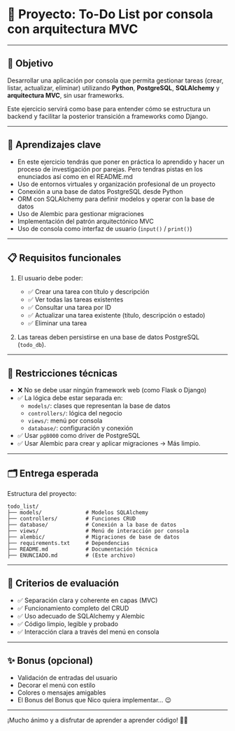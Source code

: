 
# 🧩 Proyecto: To-Do List por consola con arquitectura MVC

---

## 🎯 Objetivo

Desarrollar una aplicación por consola que permita gestionar tareas (crear, listar, actualizar, eliminar) utilizando **Python**, **PostgreSQL**, **SQLAlchemy** y **arquitectura MVC**, sin usar frameworks.

Este ejercicio servirá como base para entender cómo se estructura un backend y facilitar la posterior transición a frameworks como Django.

---

## 🧠 Aprendizajes clave

- En este ejercicio tendrás que poner en práctica lo aprendido y hacer un proceso de investigación por parejas. Pero tendras pistas en los enunciados así como en el README.md
- Uso de entornos virtuales y organización profesional de un proyecto
- Conexión a una base de datos PostgreSQL desde Python
- ORM con SQLAlchemy para definir modelos y operar con la base de datos
- Uso de Alembic para gestionar migraciones
- Implementación del patrón arquitectónico MVC
- Uso de consola como interfaz de usuario (`input()` / `print()`)

---

## 📋 Requisitos funcionales

1. El usuario debe poder:
   - ✅ Crear una tarea con título y descripción
   - ✅ Ver todas las tareas existentes
   - ✅ Consultar una tarea por ID
   - ✅ Actualizar una tarea existente (título, descripción o estado)
   - ✅ Eliminar una tarea

2. Las tareas deben persistirse en una base de datos PostgreSQL (`todo_db`).

---

## 🔧 Restricciones técnicas

- ❌ No se debe usar ningún framework web (como Flask o Django)
- ✅ La lógica debe estar separada en:
  - `models/`: clases que representan la base de datos
  - `controllers/`: lógica del negocio
  - `views/`: menú por consola
  - `database/`: configuración y conexión
- ✅ Usar `pg8000` como driver de PostgreSQL
- ✅ Usar Alembic para crear y aplicar migraciones -> Más limpio.

---

## 🗂️ Entrega esperada

Estructura del proyecto:

```
todo_list/
├── models/              # Modelos SQLAlchemy
├── controllers/         # Funciones CRUD
├── database/            # Conexión a la base de datos
├── views/               # Menú de interacción por consola
├── alembic/             # Migraciones de base de datos
├── requirements.txt     # Dependencias
├── README.md            # Documentación técnica
├── ENUNCIADO.md         # (Este archivo)
```

---

## 🧪 Criterios de evaluación

- ✅ Separación clara y coherente en capas (MVC)
- ✅ Funcionamiento completo del CRUD
- ✅ Uso adecuado de SQLAlchemy y Alembic
- ✅ Código limpio, legible y probado
- ✅ Interacción clara a través del menú en consola

---

## ✨ Bonus (opcional)

- Validación de entradas del usuario
- Decorar el menú con estilo
- Colores o mensajes amigables
- El Bonus del Bonus que Nico quiera implementar... 😉

---

¡Mucho ánimo y a disfrutar de aprender a aprender código! 🐍💡
